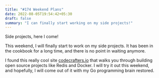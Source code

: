 ```yaml
---
title: "#174 Weekend Plans"
date: 2022-08-05T19:54:42+05:30
draft: false
summary: "I can finally start working on my side projects!"
---
```


Side projects, here I come!

This weekend, I will finally start to work on my side projects. It has been in the cookbook for a long time, and there is no point in waiting anymore.

I found this really cool site [codecrafters.io](https://codecrafters.io/) that walks you through building open source projects like Redis and Docker. I will try it out this weekend, and hopefully, I will come out of it with my Go programming brain restored.
